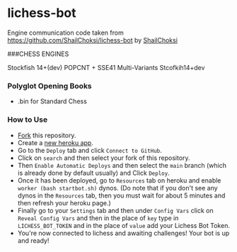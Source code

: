 # lichess-bot

Engine communication code taken from https://github.com/ShailChoksi/lichess-bot by [ShailChoksi](https://github.com/ShailChoksi)

###CHESS ENGINES 

Stockfish 14+(dev) POPCNT + SSE41
Multi-Variants Stcofkih14+dev

### Polyglot Opening Books

- .bin for Standard Chess

### How to Use

- [Fork](https://github.com/The-bot-makers/Lichess-bot/fork) this repository.
- Create a [new heroku app](https://dashboard.heroku.com/new-app).
- Go to the `Deploy` tab and click `Connect to GitHub`.
- Click on `search` and then select your fork of this repository.
- Then `Enable Automatic Deploys` and then select the `main` branch (which is already done by default usually) and Click `Deploy`.
- Once it has been deployed, go to `Resources` tab on heroku and enable `worker (bash startbot.sh)` dynos. (Do note that if you don't see any dynos in the `Resources` tab, then you must wait for about 5 minutes and then refresh your heroku page.)
- Finally go to your `Settings` tab and then under `Config Vars` click on `Reveal Config Vars` and then in the place of `key` type in `LICHESS_BOT_TOKEN` and in the place of `value` add your Lichess Bot Token.
- You're now connected to lichess and awaiting challenges! Your bot is up and ready!
